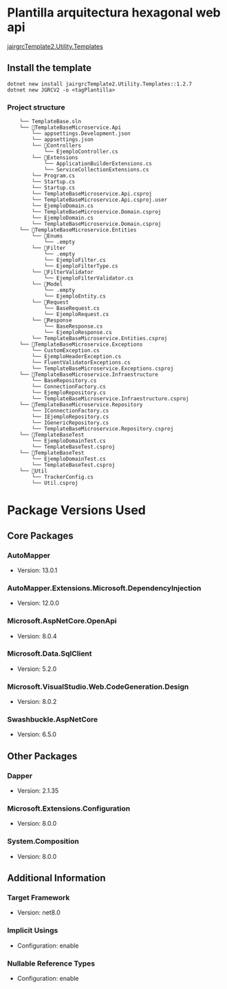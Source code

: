 # Plantilla arquitectura hexagonal web api

[jairgrcTemplate2.Utility.Templates](https://www.nuget.org/packages/jairgrcTemplate2.Utility.Templates/1.2.3)



## Install the template

```
dotnet new install jairgrcTemplate2.Utility.Templates::1.2.7
dotnet new JGRCV2 -o <tagPlantilla>
```

### Project structure
```
    └── TemplateBase.sln
    └── 📁TemplateBaseMicroservice.Api
        └── appsettings.Development.json
        └── appsettings.json
        └── 📁Controllers
            └── EjemploController.cs
        └── 📁Extensions
            └── ApplicationBuilderExtensions.cs
            └── ServiceCollectionExtensions.cs
        └── Program.cs
        └── Startup.cs
        └── Startup.cs
        └── TemplateBaseMicroservice.Api.csproj
        └── TemplateBaseMicroservice.Api.csproj.user
        └── EjemploDomain.cs
        └── TemplateBaseMicroservice.Domain.csproj
        └── EjemploDomain.cs
        └── TemplateBaseMicroservice.Domain.csproj
    └── 📁TemplateBaseMicroservice.Entities
        └── 📁Enums
            └── .empty
        └── 📁Filter
            └── .empty
            └── EjemploFilter.cs
            └── EjemploFilterType.cs
        └── 📁FilterValidator
            └── EjemploFilterValidator.cs
        └── 📁Model
            └── .empty
            └── EjemploEntity.cs
        └── 📁Request
            └── BaseRequest.cs
            └── EjemploRequest.cs
        └── 📁Response
            └── BaseResponse.cs
            └── EjemploResponse.cs
        └── TemplateBaseMicroservice.Entities.csproj
    └── 📁TemplateBaseMicroservice.Exceptions
        └── CustomException.cs
        └── EjemploHeaderException.cs
        └── FluentValidatorExceptions.cs
        └── TemplateBaseMicroservice.Exceptions.csproj
    └── 📁TemplateBaseMicroservice.Infraestructure
        └── BaseRepository.cs
        └── ConnectionFactory.cs
        └── EjemploRepository.cs
        └── TemplateBaseMicroservice.Infraestructure.csproj
    └── 📁TemplateBaseMicroservice.Repository
        └── IConnectionFactory.cs
        └── IEjemploRepository.cs
        └── IGenericRepository.cs
        └── TemplateBaseMicroservice.Repository.csproj
    └── 📁TemplateBaseTest
        └── EjemploDomainTest.cs
        └── TemplateBaseTest.csproj
    └── 📁TemplateBaseTest
        └── EjemploDomainTest.cs
        └── TemplateBaseTest.csproj
    └── 📁Util
        └── TrackerConfig.cs
        └── Util.csproj
```

# Package Versions Used

## Core Packages

### AutoMapper
- Version: 13.0.1

### AutoMapper.Extensions.Microsoft.DependencyInjection
- Version: 12.0.0

### Microsoft.AspNetCore.OpenApi
- Version: 8.0.4

### Microsoft.Data.SqlClient
- Version: 5.2.0

### Microsoft.VisualStudio.Web.CodeGeneration.Design
- Version: 8.0.2

### Swashbuckle.AspNetCore
- Version: 6.5.0

## Other Packages

### Dapper
- Version: 2.1.35

### Microsoft.Extensions.Configuration
- Version: 8.0.0

### System.Composition
- Version: 8.0.0

## Additional Information

### Target Framework
- Version: net8.0

### Implicit Usings
- Configuration: enable

### Nullable Reference Types
- Configuration: enable

